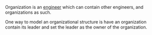 Organization is an [engineer](Engineer.html) which can contain other engineers, and organizations as such.

One way to model an organizational structure is have an organization contain its leader and set the leader as the owner of the organization.

